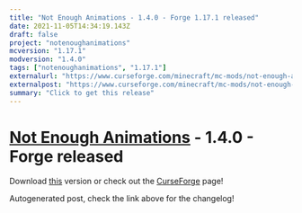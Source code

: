 ```yaml
---
title: "Not Enough Animations - 1.4.0 - Forge 1.17.1 released"
date: 2021-11-05T14:34:19.143Z
draft: false
project: "notenoughanimations"
mcversion: "1.17.1"
modversion: "1.4.0"
tags: ["notenoughanimations", "1.17.1"]
externalurl: "https://www.curseforge.com/minecraft/mc-mods/not-enough-animations/files/3516263"
externalpost: "https://www.curseforge.com/minecraft/mc-mods/not-enough-animations/files/3516263"
summary: "Click to get this release"
---
```

# [Not Enough Animations](/project/notenoughanimations) - 1.4.0 - Forge released
Download [this](https://www.curseforge.com/minecraft/mc-mods/not-enough-animations/files/3516263) version or check out the [CurseForge](https://www.curseforge.com/minecraft/mc-mods/not-enough-animations) page!

Autogenerated post, check the link above for the changelog!
